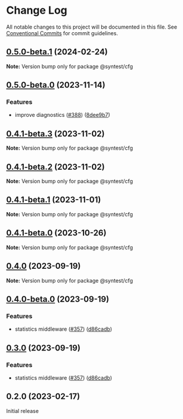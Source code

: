 # Change Log

All notable changes to this project will be documented in this file.
See [Conventional Commits](https://conventionalcommits.org) for commit guidelines.

## [0.5.0-beta.1](https://github.com/syntest-framework/syntest-framework/compare/@syntest/cfg@0.5.0-beta.0...@syntest/cfg@0.5.0-beta.1) (2024-02-24)

**Note:** Version bump only for package @syntest/cfg

## [0.5.0-beta.0](https://github.com/syntest-framework/syntest-framework/compare/@syntest/cfg@0.4.1-beta.3...@syntest/cfg@0.5.0-beta.0) (2023-11-14)

### Features

- improve diagnostics ([#388](https://github.com/syntest-framework/syntest-framework/issues/388)) ([8dee9b7](https://github.com/syntest-framework/syntest-framework/commit/8dee9b7c266fc54908c896220084729ac8b2ffe3))

## [0.4.1-beta.3](https://github.com/syntest-framework/syntest-framework/compare/@syntest/cfg@0.4.1-beta.2...@syntest/cfg@0.4.1-beta.3) (2023-11-02)

**Note:** Version bump only for package @syntest/cfg

## [0.4.1-beta.2](https://github.com/syntest-framework/syntest-framework/compare/@syntest/cfg@0.4.1-beta.1...@syntest/cfg@0.4.1-beta.2) (2023-11-02)

**Note:** Version bump only for package @syntest/cfg

## [0.4.1-beta.1](https://github.com/syntest-framework/syntest-framework/compare/@syntest/cfg@0.4.1-beta.0...@syntest/cfg@0.4.1-beta.1) (2023-11-01)

**Note:** Version bump only for package @syntest/cfg

## [0.4.1-beta.0](https://github.com/syntest-framework/syntest-framework/compare/@syntest/cfg@0.4.0...@syntest/cfg@0.4.1-beta.0) (2023-10-26)

**Note:** Version bump only for package @syntest/cfg

## [0.4.0](https://github.com/syntest-framework/syntest-framework/compare/@syntest/cfg@0.4.0-beta.0...@syntest/cfg@0.4.0) (2023-09-19)

**Note:** Version bump only for package @syntest/cfg

## [0.4.0-beta.0](https://github.com/syntest-framework/syntest-framework/compare/@syntest/cfg@0.3.0-beta.20...@syntest/cfg@0.4.0-beta.0) (2023-09-19)

### Features

- statistics middleware ([#357](https://github.com/syntest-framework/syntest-framework/issues/357)) ([d86cadb](https://github.com/syntest-framework/syntest-framework/commit/d86cadb23523ce89688e98cc0805a8fee31e531d))

## [0.3.0](https://github.com/syntest-framework/syntest-framework/compare/@syntest/cfg@0.3.0-beta.20...@syntest/cfg@0.3.0) (2023-09-19)

### Features

- statistics middleware ([#357](https://github.com/syntest-framework/syntest-framework/issues/357)) ([d86cadb](https://github.com/syntest-framework/syntest-framework/commit/d86cadb23523ce89688e98cc0805a8fee31e531d))

## 0.2.0 (2023-02-17)

Initial release
